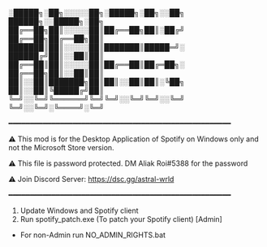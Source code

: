 ░█████╗░██╗░░░░░██╗░█████╗░██╗░░██╗  ██████╗░░█████╗░██╗
██╔══██╗██║░░░░░██║██╔══██╗██║░██╔╝  ██╔══██╗██╔══██╗██║
███████║██║░░░░░██║███████║█████═╝░  ██████╔╝██║░░██║██║
██╔══██║██║░░░░░██║██╔══██║██╔═██╗░  ██╔══██╗██║░░██║██║
██║░░██║███████╗██║██║░░██║██║░╚██╗  ██║░░██║╚█████╔╝██║
╚═╝░░╚═╝╚══════╝╚═╝╚═╝░░╚═╝╚═╝░░╚═╝  ╚═╝░░╚═╝░╚════╝░╚═╝

━━━━━━━━━━━━━━━━━━━━━━━━━━━━━━━━━━━━━━━━━━━━━━━━━━━━

⚠️ This mod is for the Desktop Application of Spotify on Windows only and not the Microsoft Store version.

⚠️ This file is password protected. DM Aliak Roi#5388 for the password

⚠️ Join Discord Server: https://dsc.gg/astral-wrld

━━━━━━━━━━━━━━━━━━━━━━━━━━━━━━━━━━━━━━━━━━━━━━━━━━━━

1. Update Windows and Spotify client
2. Run spotify_patch.exe (To patch your Spotify client) [Admin]
- For non-Admin run NO_ADMIN_RIGHTS.bat

